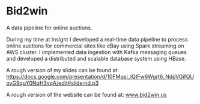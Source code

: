 # Bid2win
A data pipeline for online auctions.

During my time at Insight I developed a real-time data pipeline to process online auctions for commercial sites like eBay using Spark streaming on AWS cluster. I implemented data ingestion with Kafka messaging queues and developed a distributed and scalable database system using HBase.

A rough version of my slides can be found at:
https://docs.google.com/presentation/d/10FMqsi_IQIFw6Wgrt6_NdpVGifQUovG9quY0NqH3yqA/edit#slide=id.p3

A rough version of the website can be found at:
www.bid2win.us

